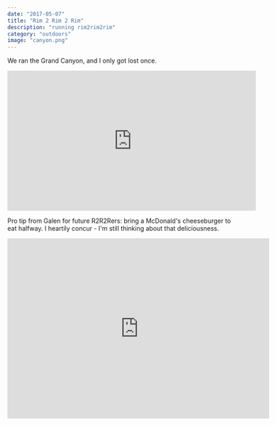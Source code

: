 ```yaml
---
date: "2017-05-07"
title: "Rim 2 Rim 2 Rim"
description: "running rim2rim2rim"
category: "outdoors"
image: "canyon.png"
---
```


We ran the Grand Canyon, and I only got lost once.

<iframe width="560" height="315" src="https://www.youtube-nocookie.com/embed/Ldaaqfvi9O8?rel=0" frameborder="0" allowfullscreen></iframe>

Pro tip from Galen for future R2R2Rers: bring a McDonald's cheeseburger to eat halfway. I heartily concur - I'm still thinking about that deliciousness.

<iframe height='405' width='590' frameborder='0' allowtransparency='true' scrolling='no' src='https://www.strava.com/activities/974355030/embed/64f4f4f302700c23bd8af47b54e4bd0d06d5d076'></iframe>